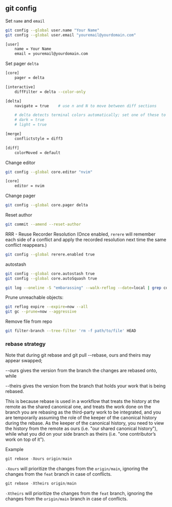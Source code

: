 ## git config

Set `name` and `email`
```bash
git config --global user.name "Your Name"
git config --global user.email "youremail@yourdomain.com"
```

```bash
[user]
	name = Your Name
	email = youremail@yourdomain.com
```

Set pager `delta`
```bash
[core]
    pager = delta

[interactive]
    diffFilter = delta --color-only

[delta]
    navigate = true    # use n and N to move between diff sections

    # delta detects terminal colors automatically; set one of these to disable auto-detection
    # dark = true
    # light = true

[merge]
    conflictstyle = diff3

[diff]
    colorMoved = default
```

Change editor
```bash
git config --global core.editor "nvim"
```

```bash
[core]
    editor = nvim
```

Change pager
```bash
git config --global core.pager delta
```

Reset author
```bash
git commit --amend --reset-author
```

RRR - Reuse Recorder Resolution
(Once enabled, `rerere` will remember each side of a conflict and apply the recorded resolution next time the same conflict reappears.)
```bash
git config --global rerere.enabled true
```

autostash
```bash
git config --global core.autostash true
git config --global core.autoSquash true

git log --oneline -S "embarassing" --walk-reflog --date=local | grep commit | less
```

Prune unreachable objects:
```bash
git reflog expire --expire=now --all
git gc --prune=now --aggressive
```

Remove file from repo
```bash
git filter-branch --tree-filter 'rm -f path/to/file' HEAD
```


### rebase strategy

Note that during git rebase and git pull --rebase, ours and theirs may appear swapped; 

--ours gives the version from the branch the changes are rebased onto, while

--theirs gives the version from the branch that holds your work that is being rebased.

This is because rebase is used in a workflow that treats the history at the remote as the shared canonical one, 
and treats the work done on the branch you are rebasing as the third-party work to be integrated, 
and you are temporarily assuming the role of the keeper of the canonical history during the rebase. 
As the keeper of the canonical history, you need to view the history from the remote as ours (i.e. "our shared canonical history"), 
while what you did on your side branch as theirs (i.e. "one contributor’s work on top of it").

Example 
```powershell
git rebase -Xours origin/main
```
`-Xours` will prioritize the changes from the `origin/main`, ignoring the changes from the `feat` branch in case of conflicts.

```powershell
git rebase -Xtheirs origin/main
```
`-Xtheirs` will prioritize the changes from the `feat` branch, ignoring the changes from the `origin/main` branch in case of conflicts.

